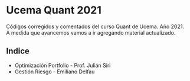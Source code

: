 #   Ucema Quant 2021  

Códigos corregidos y comentados del curso Quant de Ucema. Año 2021.  
A medida que avancemos vamos a ir agregando material actualizado.  
  
## Indice  
  * Optimización Portfolio - Prof. Julián Siri  
  * Gestión Riesgo - Emiliano Delfau
